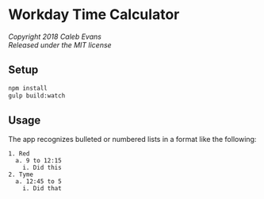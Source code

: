 # Workday Time Calculator

*Copyright 2018 Caleb Evans*  
*Released under the MIT license*

## Setup

```bash
npm install
gulp build:watch
```

## Usage

The app recognizes bulleted or numbered lists in a format like the following:

```
1. Red
  a. 9 to 12:15
    i. Did this
2. Tyme
  a. 12:45 to 5
    i. Did that
```
